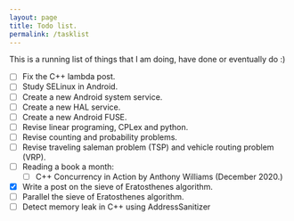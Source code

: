 ```yaml
---
layout: page
title: Todo list.
permalink: /tasklist
---
```


This is a running list of things that I am doing, have done or eventually do :)

- [ ] Fix the C++ lambda post.
- [ ] Study SELinux in Android.
- [ ] Create a new Android system service.
- [ ] Create a new HAL service.
- [ ] Create a new Android FUSE.
- [ ] Revise linear programing, CPLex and python.
- [ ] Revise counting and probability problems.
- [ ] Revise traveling saleman problem (TSP) and vehicle routing problem (VRP).
- [ ] Reading a book a month:
	- [ ] C++ Concurrency in Action by Anthony Williams (December 2020.)
- [x] Write a post on the sieve of Eratosthenes algorithm.
- [ ] Parallel the sieve of Eratosthenes algorithm.
- [ ] Detect memory leak in C++ using AddressSanitizer
